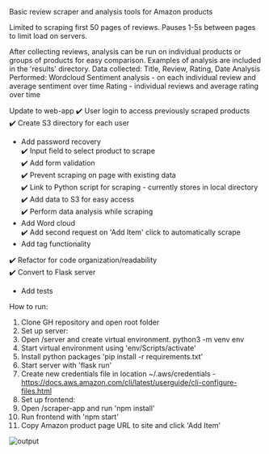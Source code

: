 Basic review scraper and analysis tools for Amazon products

Limited to scraping first 50 pages of reviews.  Pauses 1-5s between pages to limit load on servers.

After collecting reviews, analysis can be run on individual products or groups of products for easy comparison.
Examples of analysis are included in the 'results' directory.
Data collected: Title, Review, Rating, Date
Analysis Performed: Wordcloud
  Sentiment analysis - on each individual review and average sentiment over time
  Rating - individual reviews and average rating over time

Update to web-app 
✔️ User login to access previously scraped products  
 ✔️ Create S3 directory for each user  
 - Add password recovery  
✔️ Input field to select product to scrape  
 ✔️ Add form validation  
 ✔️ Prevent scraping on page with existing data  
✔️ Link to Python script for scraping - currently stores in local directory  
✔️ Add data to S3 for easy access  
✔️ Perform data analysis while scraping  
- Add Word cloud  
✔️ Add second request on 'Add Item' click to automatically scrape  
- Add tag functionality
  
✔️ Refactor for code organization/readability  
✔️ Convert to Flask server  
- Add tests  
  
How to run:   
1. Clone GH repository and open root folder  
2. Set up server:  
  1. Open /server and create virtual environment. python3 -m venv env  
  2. Start virtual environment using 'env/Scripts/activate'  
  3. Install python packages 'pip install -r requirements.txt'  
  4. Start server with 'flask run'  
  5. Create new credentials file in location ~/.aws/credentials - https://docs.aws.amazon.com/cli/latest/userguide/cli-configure-files.html
3. Set up frontend:  
  1. Open /scraper-app and run 'npm install'  
  2. Run frontend with 'npm start'  
4. Copy Amazon product page URL to site and click 'Add Item'  
  
![output](https://user-images.githubusercontent.com/43496008/192557695-2de03c64-db3e-4e36-8d8f-d53a2e05230b.PNG)
